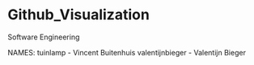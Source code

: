 # Github_Visualization
Software Engineering

NAMES:
tuinlamp - Vincent Buitenhuis
valentijnbieger - Valentijn Bieger
